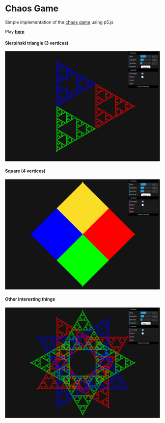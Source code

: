 # Chaos Game
Simple implementation of the [chaos game](https://en.wikipedia.org/wiki/Chaos_game) using p5.js  

Play [**here**](https://takaiten.github.io/chaos-game-p5js/)

#### Sierpiński triangle (3 vertices)
![](./assets/images/triangle.png)
#### Square (4 vertices)
![](./assets/images/square.png)
#### Other interesting things 
![](./assets/images/star.png)

